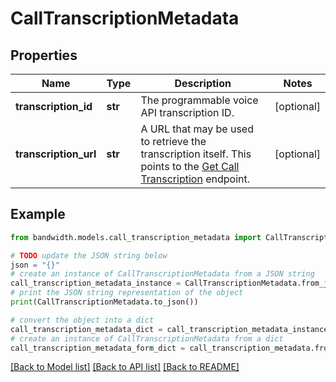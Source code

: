 # CallTranscriptionMetadata


## Properties

Name | Type | Description | Notes
------------ | ------------- | ------------- | -------------
**transcription_id** | **str** | The programmable voice API transcription ID. | [optional] 
**transcription_url** | **str** | A URL that may be used to retrieve the transcription itself. This points to the [Get Call Transcription](/apis/voice/#operation/getCallTranscription) endpoint. | [optional] 

## Example

```python
from bandwidth.models.call_transcription_metadata import CallTranscriptionMetadata

# TODO update the JSON string below
json = "{}"
# create an instance of CallTranscriptionMetadata from a JSON string
call_transcription_metadata_instance = CallTranscriptionMetadata.from_json(json)
# print the JSON string representation of the object
print(CallTranscriptionMetadata.to_json())

# convert the object into a dict
call_transcription_metadata_dict = call_transcription_metadata_instance.to_dict()
# create an instance of CallTranscriptionMetadata from a dict
call_transcription_metadata_form_dict = call_transcription_metadata.from_dict(call_transcription_metadata_dict)
```
[[Back to Model list]](../README.md#documentation-for-models) [[Back to API list]](../README.md#documentation-for-api-endpoints) [[Back to README]](../README.md)


